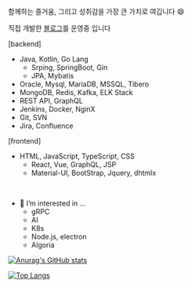 함께하는 즐거움, 그리고 성취감을 가장 큰 가치로 여깁니다 😄

직접 개발한 [블로그](http://crispyblog.kr/)를 운영중 입니다

[backend]
- Java, Kotlin, Go Lang
  - Srping, SpringBoot, Gin
  - JPA, Mybatis
- Oracle, Mysql, MariaDB, MSSQL, Tibero
- MongoDB, Redis, Kafka, ELK Stack
- REST API, GraphQL
- Jenkins, Docker, NginX
- Git, SVN
- Jira, Confluence

[frontend]
- HTML, JavaScript, TypeScript, CSS
  - React, Vue, GraphQL, JSP
  - Material-UI, BootStrap, Jquery, dhtmlx
<br>

- 🌱 I’m interested in ...
  - gRPC
  - AI
  - K8s
  - Node.js, electron
  - Algoria


[![Anurag's GitHub stats](https://github-readme-stats.vercel.app/api?username=basepage90)](https://github.com/basepage90)


[![Top Langs](https://github-readme-stats.vercel.app/api/top-langs/?username=basepage90&layout=compact)](https://github.com/basepage90)
<!--
**basepage90/basepage90** is a ✨ _special_ ✨ repository because its `README.md` (this file) appears on your GitHub profile.

Here are some ideas to get you started:

- 🔭 I’m currently working on ...
- 🌱 I’m currently learning ...
- 👯 I’m looking to collaborate on ...
- 🤔 I’m looking for help with ...
- 💬 Ask me about ...
- 📫 How to reach me: ...
- 😄 Pronouns: ...
- ⚡ Fun fact: ...
-->
